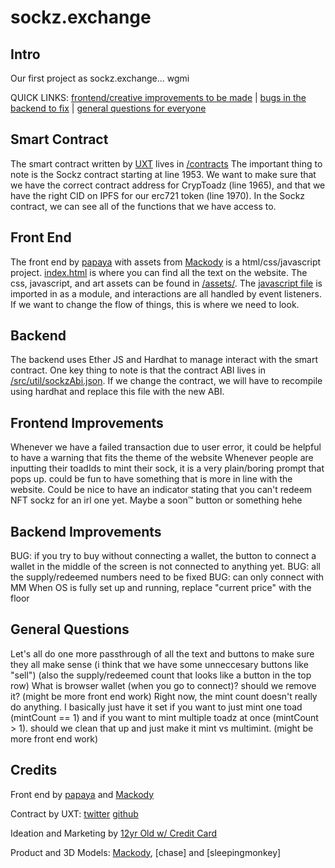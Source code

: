 # sockz.exchange

## Intro

Our first project as sockz.exchange... wgmi

QUICK LINKS: [frontend/creative improvements to be made](#frontend-improvements) | [bugs in the backend to fix](#backend-improvements) | [general questions for everyone](#general-questions)

## Smart Contract

The smart contract written by [UXT](https://twitter.com/uxt_exe) lives in [/contracts](contracts/toadSockz.sol)
The important thing to note is the Sockz contract starting at line 1953. We want to make sure that we have the correct contract address for CrypToadz (line 1965), and
that we have the right CID on IPFS for our erc721 token (line 1970). In the Sockz contract, we can see all of the functions that we have access to.

## Front End

The front end by [papaya](https://twitter.com/papaya3559) with assets from [Mackody](https://twitter.com/_mackody) is a html/css/javascript project.
[index.html](./index.html) is where you can find all the text on the website. The css, javascript, and art assets can be found in [/assets/](assets/). 
The [javascript file](/assets/js/main.js) is imported in as a module, and interactions are all handled by event listeners.
If we want to change the flow of things, this is where we need to look.

## Backend

The backend uses Ether JS and Hardhat to manage interact with the smart contract. One key thing to note is that the contract ABI lives in [/src/util/sockzAbi.json](/src/util/sockzAbi.json). If we change the contract, we will have to recompile using hardhat and replace this file with the new ABI.

## Frontend Improvements

Whenever we have a failed transaction due to user error, it could be helpful to have a warning that fits the theme of the website
Whenever people are inputting their toadIds to mint their sock, it is a very plain/boring prompt that pops up. could be fun to have something that is more in line with the website.
Could be nice to have an indicator stating that you can't redeem NFT sockz for an irl one yet. Maybe a soon™ button or something hehe


## Backend Improvements

BUG: if you try to buy without connecting a wallet, the button to connect a wallet in the middle of the screen is not connected to anything yet.
BUG: all the supply/redeemed numbers need to be fixed
BUG: can only connect with MM
When OS is fully set up and running, replace "current price" with the floor

## General Questions

Let's all do one more passthrough of all the text and buttons to make sure they all make sense (i think that we have some unneccesary buttons like "sell") (also the supply/redeemed count that looks like a button in the top row)
What is browser wallet (when you go to connect)? should we remove it? (might be more front end work)
Right now, the mint count doesn't really do anything. I basically just have it set if you want to just mint one toad (mintCount == 1) and if you want to mint multiple toadz at once (mintCount > 1). should we clean that up and just make it mint vs multimint. (might be more front end work)

## Credits

Front end by [papaya](https://twitter.com/papaya3359) and [Mackody](https://twitter.com/_mackody)

Contract by UXT: [twitter](https://twitter.com/uxt_exe) [github](https://github.com/uxt-exe)

Ideation and Marketing by [12yr Old w/ Credit Card](https://twitter.com/12yrold_with_cc)

Product and 3D Models: [Mackody](https://twitter.com/_mackody), [chase] and [sleepingmonkey]
